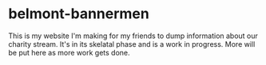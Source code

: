 # belmont-bannermen

This is my website I'm making for my friends to dump information about our charity stream. It's in its skelatal phase and is a work in progress. More will be put here as more work gets done. 

